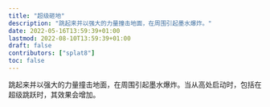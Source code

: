 ```yaml
---
title: "超级砸地"
description: "跳起来并以强大的力量撞击地面，在周围引起墨水爆炸。"
date: 2022-05-16T13:59:39+01:00
lastmod: 2022-08-10T13:59:39+01:00
draft: false
contributors: ["splat8"]
toc: false
---
```


跳起来并以强大的力量撞击地面，在周围引起墨水爆炸。当从高处启动时，包括在超级跳跃时，其效果会增加。